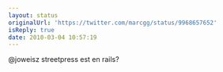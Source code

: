 ```yaml
---
layout: status
originalUrl: 'https://twitter.com/marcgg/status/9968657652'
isReply: true
date: 2010-03-04 10:57:19
---
```


@joweisz streetpress est en rails?
